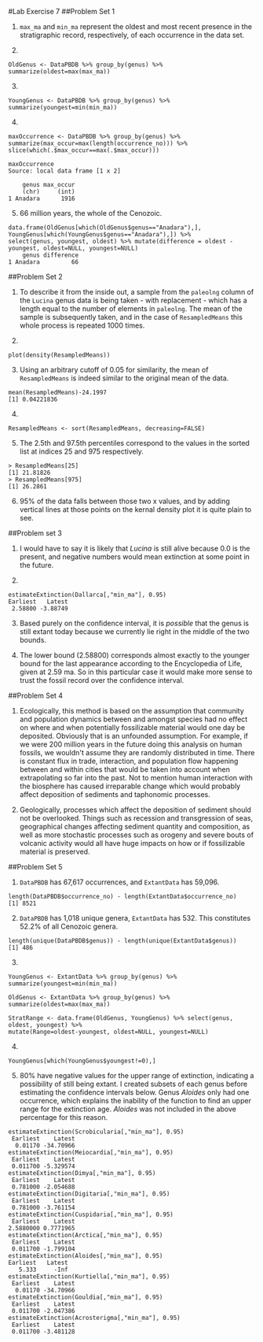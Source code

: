 #Lab Exercise 7
##Problem Set 1
1) ```max_ma``` and ```min_ma``` represent the oldest and most recent presence in the stratigraphic record, respectively, of each occurrence in the data set.

2)
```
OldGenus <- DataPBDB %>% group_by(genus) %>% summarize(oldest=max(max_ma))
```
3)
```
YoungGenus <- DataPBDB %>% group_by(genus) %>% summarize(youngest=min(min_ma))
```
4)
```
maxOccurrence <- DataPBDB %>% group_by(genus) %>% summarize(max_occur=max(length(occurrence_no))) %>%
slice(which(.$max_occur==max(.$max_occur)))

maxOccurrence
Source: local data frame [1 x 2]

    genus max_occur
    (chr)     (int)
1 Anadara      1916
```
5) 66 million years, the whole of the Cenozoic.
```
data.frame(OldGenus[which(OldGenus$genus=="Anadara"),], YoungGenus[which(YoungGenus$genus=="Anadara"),]) %>%
select(genus, youngest, oldest) %>% mutate(difference = oldest - youngest, oldest=NULL, youngest=NULL)
    genus difference
1 Anadara         66
```

##Problem Set 2
1) To describe it from the inside out, a sample from the ```paleolng``` column of the ```Lucina``` genus data is being taken - with replacement - which has a length equal to the number of elements in ```paleolng```. The mean of the sample is subsequently taken, and in the case of ```ResampledMeans``` this whole process is repeated 1000 times.

2)
```
plot(density(ResampledMeans))
```
3) Using an arbitrary cutoff of 0.05 for similarity, the mean of ```ResampledMeans``` is indeed similar to the original mean of the data.
```
mean(ResampledMeans)-24.1997
[1] 0.04221836
```
4)
```
ResampledMeans <- sort(ResampledMeans, decreasing=FALSE)
```
5) The 2.5th and 97.5th percentiles correspond to the values in the sorted list at indices 25 and 975 respectively.
```
> ResampledMeans[25]
[1] 21.81826
> ResampledMeans[975]
[1] 26.2861
```
6) 95% of the data falls between those two x values, and by adding vertical lines at those points on the kernal density plot it is quite plain to see.

##Problem set 3
1) I would have to say it is likely that *Lucina* is still alive because 0.0 is the present, and negative numbers would mean extinction at some point in the future. 

2) 
```
estimateExtinction(Dallarca[,"min_ma"], 0.95)
Earliest   Latest 
 2.58800 -3.88749
```
3) Based purely on the confidence interval, it is *possible* that the genus is still extant today because we currently lie right in the middle of the two bounds.

4) The lower bound (2.58800) corresponds almost exactly to the younger bound for the last appearance according to the Encyclopedia of Life, given at 2.59 ma. So in this particular case it would make more sense to trust the fossil record over the confidence interval.

##Problem Set 4
1) Ecologically, this method is based on the assumption that community and population dynamics between and amongst species had no effect on where and when potentially fossilizable material would one day be deposited. Obviously that is an unfounded assumption. For example, if we were 200 million years in the future doing this analysis on human fossils, we wouldn't assume they are randomly distributed in time. There is constant flux in trade, interaction, and population flow happening between and within cities that would be taken into account when extrapolating so far into the past. Not to mention human interaction with the biosphere has caused irreparable change which would probably affect deposition of sediments and taphonomic processes.

2) Geologically, processes which affect the deposition of sediment should not be overlooked. Things such as recession and transgression of seas, geographical changes affecting sediment quantity and composition, as well as more stochastic processes such as orogeny and severe bouts of volcanic activity would all have huge impacts on how or if fossilizable material is preserved. 

##Problem Set 5
1) ```DataPBDB``` has 67,617 occurrences, and ```ExtantData``` has 59,096.
```
length(DataPBDB$occurrence_no) - length(ExtantData$occurrence_no)
[1] 8521
```
2) ```DataPBDB``` has 1,018 unique genera, ```ExtantData``` has 532. This constitutes 52.2% of all Cenozoic genera.
```
length(unique(DataPBDB$genus)) - length(unique(ExtantData$genus))
[1] 486
```
3)
```
YoungGenus <- ExtantData %>% group_by(genus) %>% summarize(youngest=min(min_ma))

OldGenus <- ExtantData %>% group_by(genus) %>% summarize(oldest=max(max_ma))

StratRange <- data.frame(OldGenus, YoungGenus) %>% select(genus, oldest, youngest) %>%
mutate(Range=oldest-youngest, oldest=NULL, youngest=NULL)
```
4)
```
YoungGenus[which(YoungGenus$youngest!=0),]
```
5) 80% have negative values for the upper range of extinction, indicating a possibility of still being extant. I created subsets of each genus before estimating the confidence intervals below. Genus *Aloides* only had one occurrence, which explains the inability of the function to find an upper range for the extinction age. *Aloides* was not included in the above percentage for this reason.
```
estimateExtinction(Scrobicularia[,"min_ma"], 0.95)
 Earliest    Latest 
  0.01170 -34.70966
estimateExtinction(Meiocardia[,"min_ma"], 0.95)
 Earliest    Latest 
 0.011700 -5.329574
estimateExtinction(Dimya[,"min_ma"], 0.95)
 Earliest    Latest 
 0.781000 -2.054688
estimateExtinction(Digitaria[,"min_ma"], 0.95)
 Earliest    Latest 
 0.781000 -3.761154
estimateExtinction(Cuspidaria[,"min_ma"], 0.95)
 Earliest    Latest 
2.5880000 0.7771965 
estimateExtinction(Arctica[,"min_ma"], 0.95)
 Earliest    Latest 
 0.011700 -1.799104 
estimateExtinction(Aloides[,"min_ma"], 0.95)
Earliest   Latest 
   5.333     -Inf 
estimateExtinction(Kurtiella[,"min_ma"], 0.95)
 Earliest    Latest 
  0.01170 -34.70966 
estimateExtinction(Gouldia[,"min_ma"], 0.95)
 Earliest    Latest 
 0.011700 -2.047386 
estimateExtinction(Acrosterigma[,"min_ma"], 0.95)
 Earliest    Latest 
 0.011700 -3.481128
``` 
